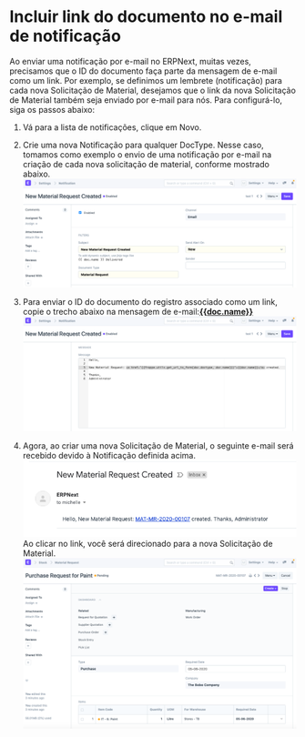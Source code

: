 # Incluir link do documento no e-mail de notificação


Ao enviar uma notificação por e-mail no ERPNext, muitas vezes, precisamos que o ID do documento faça parte da mensagem de e-mail como um link. Por exemplo, se definimos um lembrete (notificação) para cada nova Solicitação de Material, desejamos que o link da nova Solicitação de Material também seja enviado por e-mail para nós. Para configurá-lo, siga os passos abaixo:
1) Vá para a lista de notificações, clique em Novo.
2) Crie uma nova Notificação para qualquer DocType. Nesse caso, tomamos como exemplo o envio de uma notificação por e-mail na criação de cada nova solicitação de material, conforme mostrado abaixo.
![](/files/6WPgqY6.png)
  
3) Para enviar o ID do documento do registro associado como um link, copie o trecho abaixo na mensagem de e-mail:**<a href="{{frappe.utils.get\_url\_to\_form(doc.doctype, doc .name)}}">{{doc.name}}</a>**
![](/files/vHK6tDW.png)
4) Agora, ao criar uma nova Solicitação de Material, o seguinte e-mail será recebido devido à Notificação definida acima.
![](/files/3WOeTEv.png)
Ao clicar no link, você será direcionado para a nova Solicitação de Material.
![](/files/4hB36zh.png)